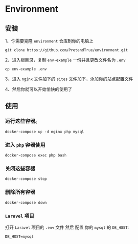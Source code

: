 # Environment

## 安装

1、你需要克隆 `environment` 仓库到你的电脑上
```
git clone https://github.com/PretendTrue/environment.git
```

2、进入根目录，复制 `env-example` 一份并且更改文件名为 `.env`
```
cp env-example .env
```

3、进入 `nginx` 文件加下的 `sites` 文件加下，添加你的站点配置文件

4、然后你就可以开始愉快的使用了

## 使用

### 运行这些容器。
```
docker-compose up -d nginx php mysql
```

### 进入 `php` 容器使用
```
docker-compose exec php bash
```

### 关闭这些容器
```
docker-compose stop
```

### 删除所有容器
```
docker-compose down
```

### `Laravel` 项目
打开 `Laravel` 项目的 `.env` 文件 然后 配置 你的 `mysql` 的 `DB_HOST`:
```
DB_HOST=mysql
```
